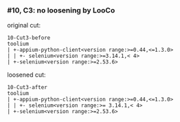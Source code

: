 ### #10, C3: no loosening by LooCo
original cut:

```
10-Cut3-before
toolium
| +-appium-python-client<version range:>=0.44,<=1.3.0>
| | +- selenium<version range:>=3.14.1,< 4>
| +-selenium<version range:>=2.53.6>
```




loosened cut:
```
10-Cut3-after
toolium
| +-appium-python-client<version range:>=0.44,<=1.3.0>
| | +- selenium<version range:>= 3.14.1,< 4>
| +-selenium<version range:>=2.53.6>
```


